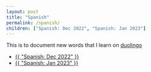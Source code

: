 ```yaml
---
layout: post
title: "Spanish"
permalink: /spanish/
children: ["Spanish: Dec 2022", "Spanish: Jan 2023"]
---
```


This is to document new words that I learn on [duolingo](https://www.duolingo.com/profile/viksri)

<ul>
    <li><a href="{{ site.baseurl }}/spanish/dec-2022">{{ "Spanish: Dec 2022" }}</a></li>
    <li><a href="{{ site.baseurl }}/spanish/jan-2023">{{ "Spanish: Jan 2023" }}</a></li>
</ul>
